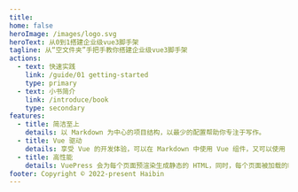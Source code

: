 ```yaml
---
title:
home: false
heroImage: /images/logo.svg
heroText: 从0到1搭建企业级vue3脚手架
tagline: 从“空文件夹”手把手教你搭建企业级vue3脚手架
actions:
  - text: 快速实践
    link: /guide/01 getting-started
    type: primary
  - text: 小书简介
    link: /introduce/book
    type: secondary
features:
  - title: 简洁至上
    details: 以 Markdown 为中心的项目结构，以最少的配置帮助你专注于写作。
  - title: Vue 驱动
    details: 享受 Vue 的开发体验，可以在 Markdown 中使用 Vue 组件，又可以使用 Vue 来开发自定义主题。
  - title: 高性能
    details: VuePress 会为每个页面预渲染生成静态的 HTML，同时，每个页面被加载的时候，将作为 SPA 运行。
footer: Copyright © 2022-present Haibin
---
```

<!-- ## 小书介绍 -->
